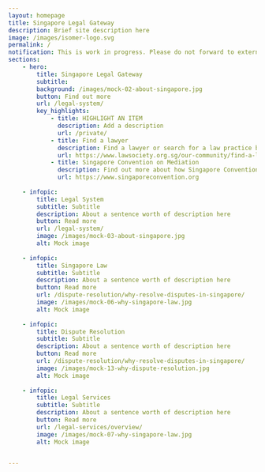 ```yaml
---
layout: homepage
title: Singapore Legal Gateway
description: Brief site description here
image: /images/isomer-logo.svg
permalink: /
notification: This is work in progress. Please do not forward to externals.
sections:
    - hero:
        title: Singapore Legal Gateway
        subtitle: 
        background: /images/mock-02-about-singapore.jpg
        button: Find out more
        url: /legal-system/
        key_highlights:
            - title: HIGHLIGHT AN ITEM
              description: Add a description
              url: /private/
            - title: Find a lawyer
              description: Find a lawyer or search for a law practice by specialisation
              url: https://www.lawsociety.org.sg/our-community/find-a-lawyer/
            - title: Singapore Convention on Mediation
              description: Find out more about how Singapore Convention on Mediation enables disputing parties to enforce and invoke settlement agreements across borders
              url: https://www.singaporeconvention.org
    
    - infopic:
        title: Legal System
        subtitle: Subtitle
        description: About a sentence worth of description here
        button: Read more
        url: /legal-system/
        image: /images/mock-03-about-singapore.jpg
        alt: Mock image
        
    - infopic:
        title: Singapore Law
        subtitle: Subtitle
        description: About a sentence worth of description here
        button: Read more
        url: /dispute-resolution/why-resolve-disputes-in-singapore/
        image: /images/mock-06-why-singapore-law.jpg
        alt: Mock image  
        
    - infopic:
        title: Dispute Resolution
        subtitle: Subtitle
        description: About a sentence worth of description here
        button: Read more
        url: /dispute-resolution/why-resolve-disputes-in-singapore/
        image: /images/mock-13-why-dispute-resolution.jpg
        alt: Mock image
    
    - infopic:
        title: Legal Services
        subtitle: Subtitle
        description: About a sentence worth of description here
        button: Read more
        url: /legal-services/overview/
        image: /images/mock-07-why-singapore-law.jpg
        alt: Mock image
        

---
```

